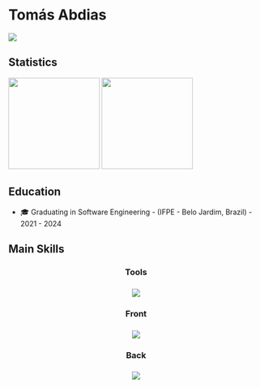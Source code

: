 # Tomás Abdias

<div>
  <a href="tomasabdias22@gmail.com" target="_blank"><img src="https://img.shields.io/badge/Gmail-D14836?style=for-the-badge&logo=gmail&logoColor=white" target="_blank" /></a>
</div>

## Statistics

<!--
**tomasaalima/tomasaalima** is a ✨ _special_ ✨ repository because its `README.md` (this file) appears on your GitHub profile.

Here are some ideas to get you started:


-  🌱 I’m currently learning NodeJS, React..
- 👯 I’m looking to collaborate on ...
- 🤔 I’m looking for help with ...
- 💬 Ask me about ...
- 📫 How to reach me: ...
- 😄 Pronouns: ...
- ⚡ Fun fact: ...
-->

<div>
  <img height="180em" src="https://github-readme-stats.vercel.app/api?username=tomasaalima&show_icons=true&theme=dracula&tinclude_all_commits=true"/>
  <img height="180em" src="https://github-readme-stats.vercel.app/api/top-langs/?username=tomasaalima&layout=compact&theme=dracula&langs_count=6"/>
</div>

## Education
- 🎓 Graduating in Software Engineering - (IFPE - Belo Jardim, Brazil) - 2021 - 2024

## Main Skills
<h3 align="center">
  Tools
<h3/>
<p align="center">
  <a href="https://skillicons.dev">
    <img src="https://skillicons.dev/icons?i=git,github,nodejs,babel" />
  </a>
</p>
<h3 align="center">
  Front
<h3/>
<p align="center">
  <a href="https://skillicons.dev">
    <img src="https://skillicons.dev/icons?i=html,react,css,sass,bootstrap,tailwindcss" />
  </a>
</p>
  <h3 align="center">
  Back
<h3/>
<p align="center">
  <a href="https://skillicons.dev">
    <img src="https://skillicons.dev/icons?i=php,laravel,java,postgres,mysql,hibernate" />
  </a>
</p>
